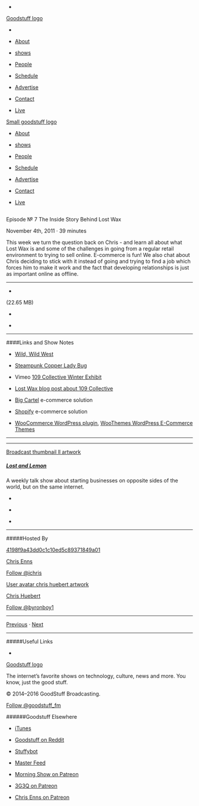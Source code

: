 

-
[Goodstuff logo](http://www.goodstuff.fm/)[](/assets/goodstuff_logo-17c1fe6f378352de5d7345f76152130b.svg)

-


-  [About](/about)

-  [shows](/shows)

-  [People](/people)

-  [Schedule](/schedule)

-  [Advertise](/advertise)

-  [Contact](/contact)

-  [Live](/live)


[Small goodstuff logo](http://www.goodstuff.fm/)[](/assets/small_goodstuff_logo-bf032e72b9ec41494f4d90905f1ad619.svg)


-  [About](/about)

-  [shows](/shows)

-  [People](/people)

-  [Schedule](/schedule)

-  [Advertise](/advertise)

-  [Contact](/contact)

-  [Live](/live)


##
Episode № 7
The Inside Story Behind Lost Wax


November 4th, 2011
&middot;
39
minutes


This week we turn the question back on Chris - and learn all about what Lost Wax is and some of the challenges in going from a regular retail environment to trying to sell online. E-commerce is fun! We also chat about Chris deciding to stick with it instead of going and trying to find a job which forces him to make it work and the fact that developing relationships is just as important online as offline.


------------------------------


-
[](http://podcasts-1.feedpress.co/10591/ll-7.mp3)(22.65 MB)

-
[](http://twitter.com/intent/tweet?text=Lost%20and%20Lemon%20%E2%84%96%207%20on%20@goodstuff_fm%20-%20http://goodstuff.fm/ll/7)

-
[](http://www.facebook.com/sharer/sharer.php?u=http://goodstuff.fm/ll/7)


------------------------------


####Links and Show Notes

-  [Wild, Wild West](http://www.imdb.com/title/tt0120891/)

-  [Steampunk Copper Lady Bug](http://shop.lostwaxoz.com/product/steampunk-ladybug-copper)

- Vimeo  [109 Collective Winter Exhibit](http://vimeo.com/30661161)

-  [Lost Wax blog post about 109 Collective](http://lostwaxoz.com/2010/12/109-collective/)

-  [Big Cartel](http://bigcartel.com/) e-commerce solution

-  [Shopify](http://www.shopify.com/?utm_source=SSKTN&utm_medium=banner&utm_campaign=broad) e-commerce solution

-  [WooCommerce WordPress plugin](http://bit.ly/v66t68),  [WooThemes WordPress E-Commerce Themes](http://bit.ly/u4ClY5%20)


------------------------------


------------------------------


[Broadcast thumbnail ll artwork](/ll)[](https://goodstuffs3.s3.amazonaws.com/uploads/broadcast/image/26/broadcast_thumbnail_ll_artwork.png)

##### [Lost and Lemon](/ll)


A weekly talk show about starting businesses on opposite sides of the world, but on the same internet.

-
[](https://itunes.apple.com/ca/podcast/lost-lemon-brothers-in-business/id467564174?mt=2)

-
[](http://feeds.goodstuff.fm/ll)

-
[](mailto:chris@goodstuff.fm?cc=sponsorship%40goodstuff.fm&subject=%5BGoodStuff%20FM%5D%20Sponsorship%20Inquiry%20for%20Lost%20and%20Lemon)


------------------------------


#####Hosted By


[4198f9a43dd0c1c10ed5c89371849a01](/people/chris-enns)[](http://gravatar.com/avatar/4198f9a43dd0c1c10ed5c89371849a01.png?s=300&r=pg)

[Chris Enns](/people/chris-enns)


[Follow @ichris](https://twitter.com/ichris)


[User avatar chris huebert artwork](/people/chris-huebert)[](https://goodstuffs3.s3.amazonaws.com/uploads/user/avatar/41/user_avatar_chris-huebert_artwork.png)

[Chris Huebert](/people/chris-huebert)


[Follow @byronboy1](https://twitter.com/byronboy1)


------------------------------


[Previous](/ll/6)
&middot;
[Next](/ll/8)


------------------------------


#####Useful Links

-
[](mailto:chris@goodstuff.fm?subject=%5BGoodstuff%20FM%5D%20Feedback%20for%20Lost%20and%20Lemon)


[Goodstuff logo](http://www.goodstuff.fm/)[](/assets/goodstuff_logo-17c1fe6f378352de5d7345f76152130b.svg)


The internet’s favorite shows on technology, culture, news and more. You know, just the good stuff.


&copy; 2014&ndash;2016 GoodStuff Broadcasting.

[Follow @goodstuff_fm](https://twitter.com/goodstufffm)


######Goodstuff Elsewhere

-  [iTunes](https://itunes.apple.com/us/artist/goodstuff-fm/id843385597?mt=2)

-  [Goodstuff on Reddit](https://www.reddit.com/r/Goodstuff_fm/)

-  [Stuffybot](http://stuffybot.goodstuff.fm)

-  [Master Feed](/master/feed)

-  [Morning Show on Patreon](https://www.patreon.com/morningshow)

-  [3G3Q on Patreon](https://www.patreon.com/3g3q)

-  [Chris Enns on Patreon](https://www.patreon.com/ichris)
